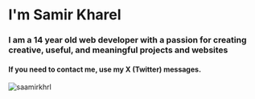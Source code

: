# I'm Samir Kharel
<h3>I am a 14 year old web developer with a passion for creating creative, useful, and meaningful projects and websites</h3>
<h4>If you need to contact me, use my X (Twitter) messages.</h4>
<p align="left"> <img src="https://komarev.com/ghpvc/?username=saamirkhrl&label=Total%20views&color=0e75b6&style=flat" alt="saamirkhrl" /> </p>
